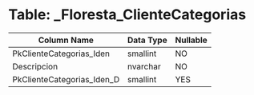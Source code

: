 # Table: _Floresta_ClienteCategorias

| Column Name | Data Type | Nullable |
|-------------|-----------|----------|
| PkClienteCategorias_Iden | smallint | NO |
| Descripcion | nvarchar | NO |
| PkClienteCategorias_Iden_D | smallint | YES |

